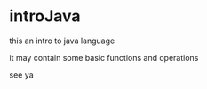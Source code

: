 # introJava

this an intro to java language

it may contain some basic functions and operations

see ya

